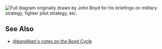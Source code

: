 ![Full diagram originally drawn by John Boyd for his briefings on military strategy, fighter pilot strategy, etc.](https://upload.wikimedia.org/wikipedia/commons/thumb/3/3a/OODA.Boyd.svg/640px-OODA.Boyd.svg.png)

See Also
--------

* [@bendiken's notes on the Boyd Cycle](http://ar.to/notes/boyd)

